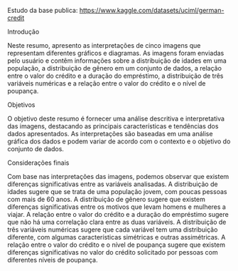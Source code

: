 Estudo da base publica: https://www.kaggle.com/datasets/uciml/german-credit

Introdução

Neste resumo, apresento as interpretações de cinco imagens que representam diferentes gráficos e diagramas. As imagens foram enviadas pelo usuário e contêm informações sobre a distribuição de idades em uma população, a distribuição de gênero em um conjunto de dados, a relação entre o valor do crédito e a duração do empréstimo, a distribuição de três variáveis numéricas e a relação entre o valor do crédito e o nível de poupança.

Objetivos

O objetivo deste resumo é fornecer uma análise descritiva e interpretativa das imagens, destacando as principais características e tendências dos dados apresentados. As interpretações são baseadas em uma análise gráfica dos dados e podem variar de acordo com o contexto e o objetivo do conjunto de dados.

Considerações finais

Com base nas interpretações das imagens, podemos observar que existem diferenças significativas entre as variáveis analisadas. A distribuição de idades sugere que se trata de uma população jovem, com poucas pessoas com mais de 60 anos. A distribuição de gênero sugere que existem diferenças significativas entre os motivos que levam homens e mulheres a viajar. A relação entre o valor do crédito e a duração do empréstimo sugere que não há uma correlação clara entre as duas variáveis. A distribuição de três variáveis numéricas sugere que cada variável tem uma distribuição diferente, com algumas características simétricas e outras assimétricas. A relação entre o valor do crédito e o nível de poupança sugere que existem diferenças significativas no valor do crédito solicitado por pessoas com diferentes níveis de poupança.
